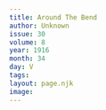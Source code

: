 ```yaml
---
title: Around The Bend
author: Unknown
issue: 30
volume: 8
year: 1916
month: 34
day: V
tags:
layout: page.njk
image:
---
```



